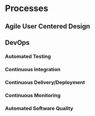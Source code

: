 # Processes

## Agile User Centered Design

## DevOps

### Automated Testing

### Continuous Integration

### Continuous Delivery/Deployment

### Continuous Monitoring

### Automated Software Quality
